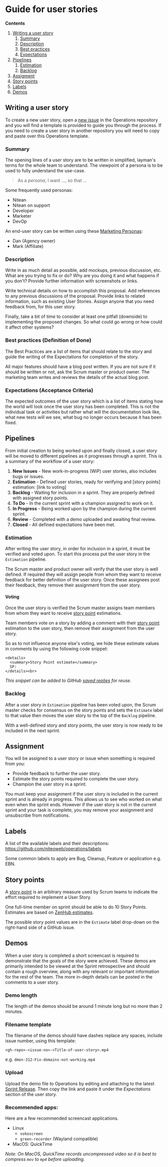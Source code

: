 # Guide for user stories

**Contents**

1. [Writing a user story](#writing-a-user-story)
   1. [Summary](#summary)
   1. [Description](#description)
   1. [Best practices](#best-practices-definition-of-done)
   1. [Expectations](#expectations-acceptance-criteria)
1. [Pipelines](#pipelines)
   1. [Estimation](#estimation)
   1. [Backlog](#backlog)
1. [Assigment](#assignment)
1. [Story points](#story-points)
1. [Labels](#labels)
1. [Demos](#demos)

## Writing a user story

To create a new user story, open a [new issue][Operations new issue] in the Operations repository and you will find a template is provided to guide you through the process. If you need to create a user story in another repository you will need to copy and paste over this Operations template.

### Summary

The opening lines of a user story are to be written in simplified, layman's terms for the whole team to understand. The viewpoint of a persona is to be used to fully understand the use-case.

 > As a *persona*, I want ..., so that ...

Some frequently used personas:

 * Nitean
 * Nitean on support
 * Developer
 * Marketer
 * DevOp

An end-user story can be written using these [Marketing Personas]:

 * Dan (Agency owner)
 * Mark (Affiliate)

### Description

Write in as much detail as possible, add mockups, previous discussion, etc.
What are you trying to fix or do? Why are you doing it and what happens if you don't? Provide further information with screenshots or links.

Write technical details on how to accomplish this proposal. Add references to any previous discussions of the proposal. Provide links to related information, such as existing User Stories. Assign anyone that you need feedback from, for this user story.

Finally, take a bit of time to consider at least one pitfall (downside) to implementing the proposed changes. So what could go wrong or how could it affect other systems?

### Best practices (Definition of Done)

The Best Practices are a list of items that should relate to the story and guide the writing of the Expectations for completion of the story.

All major features should have a blog post written. If you are not sure if it should be written or not, ask the Scrum master or product owner. The marketing team writes and reviews the details of the actual blog post.

### Expectations (Acceptance Criteria)

The expected outcomes of the user story which is a list of items stating how the world will look once the user story has been completed. This is not the individual
 task or activities but rather what will the documentation look like, what new tests will we see, what bug no longer occurs because it has been fixed.


## Pipelines

From initial creation to being worked upon and finally closed, a user story will be moved to different pipelines as it progresses through a sprint. This is a summary of the workflow of a user story:

1. **New Issues** - New work-in-progress (WiP) user stories, also includes bugs or issues.
1. **Estimation** - Defined user stories, ready for verifying and [story points] estimation: [link to voting]
1. **Backlog** - Waiting for inclusion in a sprint. They are properly defined with assigned story points.
1. **To Do** - In the current sprint with a champion assigned to work on it.
1. **In Progress** - Being worked upon by the champion during the current sprint.
1. **Review** - Completed with a demo uploaded and awaiting final review.
1. **Closed** - All defined expectations have been met.

### Estimation

After writing the user story, in order for inclusion in a sprint, it must be verified and voted upon. To start this process put the user story in the `Estimation` pipeline.

The Scrum master and product owner will verify that the user story is well defined. If required they will assign people from whom they want to receive feedback for better definition of the user story. Once these assignees post their feedback, they remove their assignment from the user story.

#### Voting

Once the user story is verified the Scrum master assigns team members from whom they want to receive [story point](#story-points) estimations.

Team members vote on a story by adding a comment with their [story point](#story-points) estimation to the user story, then remove their assignment from the user story.

So as to not influence anyone else's voting, we hide these estimate values in comments by using the following code snippet:

```
<details>
  <summary>Story Point estimate</summary>
  SP:
</details><br>
```

*This snippet can be added to GitHub [saved replies](https://github.com/settings/replies) for reuse.*

### Backlog

After a user story in `Estimation` pipeline has been voted upon, the Scrum master checks for consensus on the story points and sets the `Estimate` label to that value then moves the user story to the top of the `Backlog` pipeline.

With a well-defined story and story points, the user story is now ready to be included in the next sprint.


## Assignment

You will be assigned to a user story or issue when something is required from you:

- Provide feedback to further the user story.
- Estimate the story points required to complete the user story.
- Champion the user story in a sprint.

You must keep your assignment if the user story is included in the current sprint and is already in progress. This allows us to see who worked on what even when the sprint ends. However if the user story is not in the current sprint and your task is complete, you may remove your assignment and unsubscribe from notifications.


## Labels

A list of the available labels and their descriptions:
https://github.com/niteoweb/operations/labels

Some common labels to apply are Bug, Cleanup, Feature or application e.g. EBN.


## Story points

A [story point](https://agilefaq.wordpress.com/2007/11/13/what-is-a-story-point/) is an arbitrary measure used by Scrum teams to indicate the effort required to implement a User Story.

One full-time member on sprint should be able to do 10 Story Points. Estimates are based on [ZenHub estimates](https://www.zenhub.com/blog/software-estimates/).

The possible story point values are in the `Estimate` label drop-down on the right-hand side of a GitHub issue.


## Demos

When a user story is completed a short screencast is required to demonstrate that the goals of the story were achieved. These demos are primarily intended to be viewed at the Sprint retrospective and should contain a rough overview, along with any relevant or important information for the rest of the team. The more in-depth details can be posted in the comments to a user story.

### Demo length

The length of the demos should be around 1 minute long but no more than 2 minutes.

### Filename template

The filename of the demos should have dashes replace any spaces, include issue number, using this template:

`<gh-repo>-<issue-no>-<Title-of-user-story>.mp4`

e.g. `dmon-312-Fix-domains-not-working.mp4`

### Upload

Upload the demo file to Operations by editing and attaching to the latest [Sprint Release]. Then copy the link and paste it under the *Expectations* section of the user story.

### Recommended apps:

Here are a few recommended screencast applications.

 * Linux
    * `vokoscreen`
    * `green-recorder` (Wayland compatible)
 * MacOS: QuickTime

*Note: On MacOS, QuickTime records uncompressed video so it is best to compress `mov` to `mp4` before uploading.*


[Marketing Personas]: https://intra.niteo.co/operations/personas
[Sprint Release]: https://github.com/niteoweb/operations/releases/tag/sprint_13
[Operations new issue]: https://github.com/niteoweb/operations/issues/new
